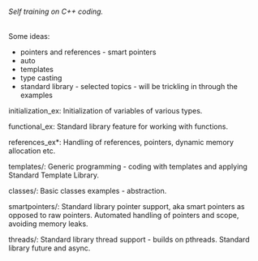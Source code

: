 ###### Self training on C++ coding.


Some ideas:
 * pointers and references - smart pointers
 * auto
 * templates
 * type casting
 * standard library - selected topics - will be trickling in through the examples
 
initialization_ex: Initialization of variables of various types. 

functional_ex: Standard library feature for working with functions.

references_ex*: Handling of references, pointers, dynamic memory
allocation etc.

templates/: Generic programming - coding with templates and applying
Standard Template Library.

classes/: Basic classes examples - abstraction.

smartpointers/: Standard library pointer support, aka smart pointers as
opposed to raw pointers. Automated handling of pointers and scope, avoiding memory
leaks.

threads/: Standard library thread support - builds on pthreads. 
Standard library future and async.